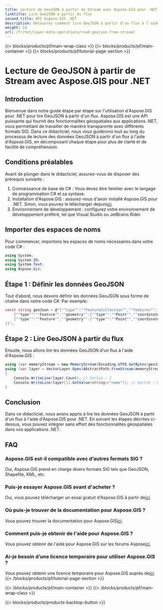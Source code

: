 ```yaml
---
title: Lecture de GeoJSON à partir de Stream avec Aspose.GIS pour .NET
linktitle: Lire GeoJSON à partir du flux
second_title: API Aspose.GIS .NET
description: Découvrez comment lire GeoJSON à partir d'un flux à l'aide d'Aspose.GIS pour .NET. Suivez notre guide étape par étape pour une intégration transparente de la géospatiale dans vos applications.
weight: 14
url: /fr/net/layer-data-operations/read-geojson-from-stream/
---
```


{{< blocks/products/pf/main-wrap-class >}}
{{< blocks/products/pf/main-container >}}
{{< blocks/products/pf/tutorial-page-section >}}

# Lecture de GeoJSON à partir de Stream avec Aspose.GIS pour .NET

## Introduction
Bienvenue dans notre guide étape par étape sur l'utilisation d'Aspose.GIS pour .NET pour lire GeoJSON à partir d'un flux. Aspose.GIS est une API puissante qui fournit des fonctionnalités géospatiales aux applications .NET, vous permettant de travailler de manière transparente avec différents formats SIG. Dans ce didacticiel, nous vous guiderons tout au long du processus de lecture des données GeoJSON à partir d'un flux à l'aide d'Aspose.GIS, en décomposant chaque étape pour plus de clarté et de facilité de compréhension.
## Conditions préalables
Avant de plonger dans le didacticiel, assurez-vous de disposer des prérequis suivants :
1. Connaissance de base de C# : Vous devez être familier avec le langage de programmation C# et sa syntaxe.
2.  Installation d'Aspose.GIS : assurez-vous d'avoir installé Aspose.GIS pour .NET. Sinon, vous pouvez le télécharger depuis[ici](https://releases.aspose.com/gis/net/).
3. Environnement de développement : configurez votre environnement de développement préféré, tel que Visual Studio ou JetBrains Rider.

## Importer des espaces de noms
Pour commencer, importons les espaces de noms nécessaires dans votre code C# :
```csharp
using System;
using System.IO;
using System.Text;
using Aspose.Gis;
```

## Étape 1 : Définir les données GeoJSON
Tout d’abord, nous devons définir les données GeoJSON sous forme de chaîne dans notre code C#. Par exemple:
```csharp
const string geoJson = @"{""type"":""FeatureCollection"",""features"":[
    {""type"":""Feature"",""geometry"":{""type"":""Point"",""coordinates"":[0, 1]},""properties"":{""name"":""John""}},
    {""type"":""Feature"",""geometry"":{""type"":""Point"",""coordinates"":[2, 3]},""properties"":{""name"":""Mary""}}
]}";
```
## Étape 2 : Lire GeoJSON à partir du flux
Ensuite, nous allons lire les données GeoJSON d'un flux à l'aide d'Aspose.GIS :
```csharp
using (var memoryStream = new MemoryStream(Encoding.UTF8.GetBytes(geoJson)))
using (var layer = VectorLayer.Open(AbstractPath.FromStream(memoryStream), Drivers.GeoJson))
{
    Console.WriteLine(layer.Count); // Sortie : 2
    Console.WriteLine(layer[1].GetValue<string>("name")); // Sortie : Marie
}
```

## Conclusion
Dans ce didacticiel, nous avons appris à lire les données GeoJSON à partir d'un flux à l'aide d'Aspose.GIS pour .NET. En suivant les étapes décrites ci-dessus, vous pouvez intégrer sans effort des fonctionnalités géospatiales dans vos applications .NET.
## FAQ
### Aspose.GIS est-il compatible avec d’autres formats SIG ?
Oui, Aspose.GIS prend en charge divers formats SIG tels que GeoJSON, Shapefile, KML, etc.
### Puis-je essayer Aspose.GIS avant d'acheter ?
 Oui, vous pouvez télécharger un essai gratuit d'Aspose.GIS à partir de[ici](https://releases.aspose.com/).
### Où puis-je trouver de la documentation pour Aspose.GIS ?
 Vous pouvez trouver la documentation pour Aspose.GIS[ici](https://reference.aspose.com/gis/net/).
### Comment puis-je obtenir de l'aide pour Aspose.GIS ?
 Vous pouvez obtenir de l'aide pour Aspose.GIS sur les forums Aspose[ici](https://forum.aspose.com/c/gis/33).
### Ai-je besoin d’une licence temporaire pour utiliser Aspose.GIS ?
 Vous pouvez obtenir une licence temporaire pour Aspose.GIS auprès de[ici](https://purchase.aspose.com/temporary-license/).
{{< /blocks/products/pf/tutorial-page-section >}}

{{< /blocks/products/pf/main-container >}}
{{< /blocks/products/pf/main-wrap-class >}}

{{< blocks/products/products-backtop-button >}}
